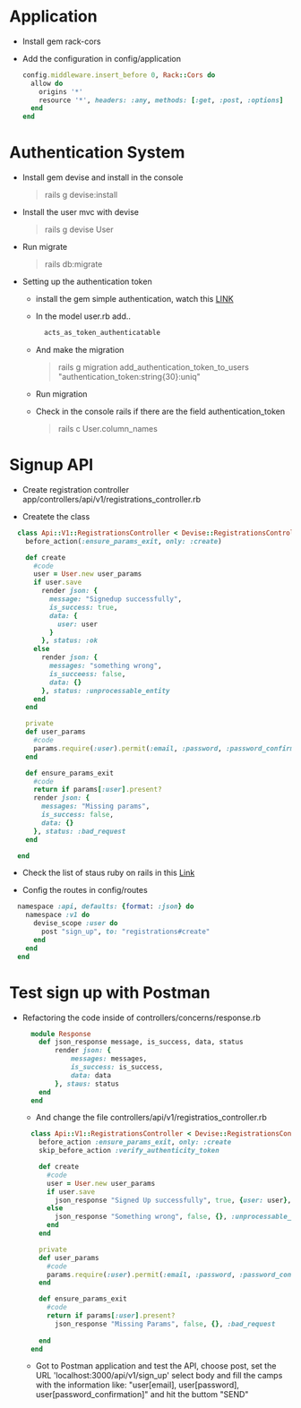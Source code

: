 # Application

* Install gem rack-cors

* Add the configuration in config/application

  ```ruby
  config.middleware.insert_before 0, Rack::Cors do
    allow do
      origins '*'
      resource '*', headers: :any, methods: [:get, :post, :options]
    end
  end
  ```

# Authentication System

* Install gem devise and install in the console

  > rails g devise:install

* Install the user mvc with devise

  > rails g devise User

* Run migrate

  > rails db:migrate

* Setting up the authentication token

  - install the gem simple authentication, watch this [LINK](https://github.com/gonzalo-bulnes/simple_token_authentication)

  - In the model user.rb add..

    ```ruby
      acts_as_token_authenticatable
    ```

  - And make the migration

    >rails g migration add_authentication_token_to_users "authentication_token:string{30}:uniq"

  - Run migration
  
  - Check in the console rails if there are the field authentication_token

    > rails c
    User.column_names

# Signup API

  - Create registration controller app/controllers/api/v1/registrations_controller.rb

  - Createte the class

  ```ruby
    class Api::V1::RegistrationsController < Devise::RegistrationsController
      before_action(:ensure_params_exit, only: :create)

      def create
        #code
        user = User.new user_params
        if user.save
          render json: {
            message: "Signedup successfully",
            is_success: true,
            data: {
              user: user
            }
          }, status: :ok
        else
          render json: {
            messages: "something wrong",
            is_succeess: false,
            data: {}
          }, status: :unprocessable_entity
        end
      end

      private
      def user_params
        #code
        params.require(:user).permit(:email, :password, :password_confirmation)
      end

      def ensure_params_exit
        #code
        return if params[:user].present?
        render json: {
          messages: "Missing params",
          is_success: false,
          data: {}
        }, status: :bad_request
      end

    end
  ```

  - Check  the list of staus ruby on rails in this [Link](https://gist.github.com/mlanett/a31c340b132ddefa9cca)

  - Config the routes in config/routes

  ```ruby
    namespace :api, defaults: {format: :json} do
      namespace :v1 do
        devise_scope :user do
          post "sign_up", to: "registrations#create"
        end
      end
    end
  ```

# Test sign up with Postman

- Refactoring the code inside of controllers/concerns/response.rb

  ```ruby
    module Response
      def json_response message, is_success, data, status
          render json: {
              messages: messages,
              is_success: is_success,
              data: data
          }, staus: status
      end
    end
  ```

  - And change the file controllers/api/v1/registratios_controller.rb

  ```ruby
    class Api::V1::RegistrationsController < Devise::RegistrationsController
      before_action :ensure_params_exit, only: :create
      skip_before_action :verify_authenticity_token

      def create
        #code
        user = User.new user_params
        if user.save
          json_response "Signed Up successfully", true, {user: user}, :ok
        else
          json_response "Something wrong", false, {}, :unprocessable_entity
        end
      end

      private
      def user_params
        #code
        params.require(:user).permit(:email, :password, :password_confirmation)
      end

      def ensure_params_exit
        #code
        return if params[:user].present?
          json_response "Missing Params", false, {}, :bad_request
        
      end
    end
  ```

  - Got to Postman application and test the API, choose post, set the URL 'localhost:3000/api/v1/sign_up' select body and fill the camps with the information like: "user[email], user[password], user[password_confirmation]" and hit the buttom "SEND"

  


  